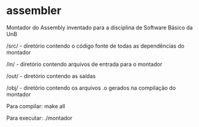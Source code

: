 # assembler
Montador do Assembly inventado para a disciplina de Software Básico da UnB

/src/ - diretório contendo o código fonte de todas as dependências do montador

/in/ - diretório contendo arquivos de entrada para o montador

/out/ - diretório contendo as saídas

/obj/ - diretório contendo os arquivos .o gerados na compilação do montador

Para compilar: make all

Para executar: ./montador <path para o arquivo de entrada>
